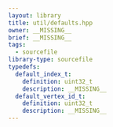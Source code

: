 ```yaml
---
layout: library
title: util/defaults.hpp
owner: __MISSING__
brief: __MISSING__
tags:
  - sourcefile
library-type: sourcefile
typedefs:
  default_index_t:
    definition: uint32_t
    description: __MISSING__
  default_vertex_id_t:
    definition: uint32_t
    description: __MISSING__
---
```

